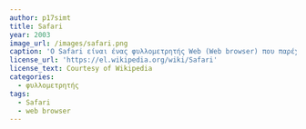 ```yaml
---
author: p17simt
title: Safari
year: 2003
image_url: /images/safari.png
caption: 'Ο Safari είναι ένας φυλλομετρητής Web (Web browser) που παρέχεται με τους υπολογιστές Macintosh.'
license_url: 'https://el.wikipedia.org/wiki/Safari'
license_text: Courtesy of Wikipedia
categories:
  - φυλλομετρητής
tags:
  - Safari
  - web browser
---
```

